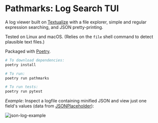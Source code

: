 # Pathmarks: Log Search TUI

A log viewer built on [Textualize](https://www.textualize.io) with a file explorer, simple and regular expression searching, and JSON pretty-printing.

Tested on Linux and macOS. (Relies on the `file` shell command to detect plausible text files.)

Packaged with [Poetry](https://python-poetry.org).

```bash
# To download dependencies:
poetry install

# To run:
poetry run pathmarks

# To run tests:
poetry run pytest
```
*Example*: Inspect a logfile containing minified JSON and view just one field's values (data from [JSONPlaceholder](https://jsonplaceholder.typicode.com/users)):

![json-log-example](https://github.com/wire-rabbit/pathmarks/assets/17692361/8c775128-454d-41e1-ab90-251eec040325)

